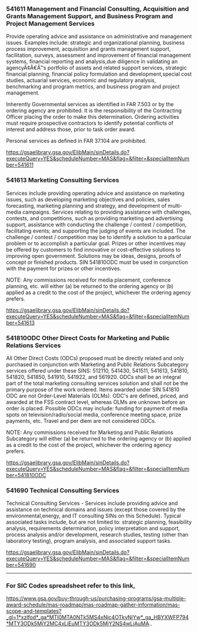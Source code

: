 ### 541611	Management and Financial Consulting, Acquisition and Grants Management Support, and Business Program and Project Management Services 

Provide operating advice and assistance on administrative and management issues. Examples include: strategic and organizational planning, business process improvement, acquisition and grants management support, facilitation, surveys, assessment and improvement of financial management systems, financial reporting and analysis,due diligence in validating an agencyÃ¢Â€Â™s portfolio of assets and related support services, strategic financial planning, financial policy formulation and development,special cost studies, actuarial services, economic and regulatory analysis, benchmarking and program metrics, and business program and project management.

Inherently Governmental services as identified in FAR 7.503 or by the ordering agency are prohibited. It is the responsibility of the Contracting Officer placing the order to make this determination. Ordering activities must require prospective contractors to identify potential conflicts of interest and address those, prior to task order award.

Personal services as defined in FAR 37.104 are prohibited.

https://gsaelibrary.gsa.gov/ElibMain/sinDetails.do?executeQuery=YES&scheduleNumber=MAS&flag=&filter=&specialItemNumber=541611

### 541613	Marketing Consulting Services 

Services include providing operating advice and assistance on marketing issues, such as developing marketing objectives and policies, sales forecasting, marketing planning and strategy, and development of multi-media campaigns. Services relating to providing assistance with challenges, contests, and competitions, such as providing marketing and advertising support, assistance with conducting the challenge / contest / competition, facilitating events; and supporting the judging of events are included. The challenge / contest / competition may be to identify a solution to a particular problem or to accomplish a particular goal. Prizes or other incentives may be offered by customers to find innovative or cost-effective solutions to improving open government. Solutions may be ideas, designs, proofs of concept or finished products. SIN 541810ODC must be used in conjunction with the payment for prizes or other incentives.

NOTE: Any commissions received for media placement, conference planning, etc. will either (a) be returned to the ordering agency or (b) applied as a credit to the cost of the project, whichever the ordering agency prefers.

https://gsaelibrary.gsa.gov/ElibMain/sinDetails.do?executeQuery=YES&scheduleNumber=MAS&flag=&filter=&specialItemNumber=541613

### 541810ODC	Other Direct Costs for Marketing and Public Relations Services 

All Other Direct Costs (ODCs) proposed must be directly related and only purchased in conjunction with Marketing and Public Relations Subcategory services offered under these SINS: 512110, 541430, 541511, 541613, 541810, 541820, 541850, 541910, 541922, and 561920. ODCs shall be an integral part of the total marketing consulting services solution and shall not be the primary purpose of the work ordered. Items awarded under SIN 541810 ODC are not Order-Level Materials (OLMs). ODC's are defined, priced, and awarded at the FSS contract level, whereas OLMs are unknown before an order is placed. Possible ODCs may include: funding for payment of media spots on television/radio/social media, conference meeting space, prize payments, etc. Travel and per diem are not considered ODCs.

NOTE: Any commissions received for Marketing and Public Relations Subcategory will either (a) be returned to the ordering agency or (b) applied as a credit to the cost of the project, whichever the ordering agency prefers.

https://gsaelibrary.gsa.gov/ElibMain/sinDetails.do?executeQuery=YES&scheduleNumber=MAS&flag=&filter=&specialItemNumber=541810ODC

### 541690	Technical Consulting Services 

Technical Consulting Services - Services include providing advice and assistance on technical domains and issues (except those covered by the environmental,energy, and IT consulting SINs on this Schedule). Typical associated tasks include, but are not limited to: strategic planning, feasibility analysis, requirements determination, policy interpretation and support, process analysis and/or development, research studies, testing (other than laboratory testing), program analysis, and associated support tasks.

https://gsaelibrary.gsa.gov/ElibMain/sinDetails.do?executeQuery=YES&scheduleNumber=MAS&flag=&filter=&specialItemNumber=541690

---

### For SIC Codes spreadsheet refer to this link,

https://www.gsa.gov/buy-through-us/purchasing-programs/gsa-multiple-award-schedule/mas-roadmap/mas-roadmap-gather-information/mas-scope-and-templates?_gl=1*xzlfod*_ga*MTI0MTA0NTk5MS4xNjc4OTkyNjYw*_ga_HBYXWFP794*MTY3ODk5MjY2MC4xLjEuMTY3ODk5MjY2NS4wLjAuMA..
